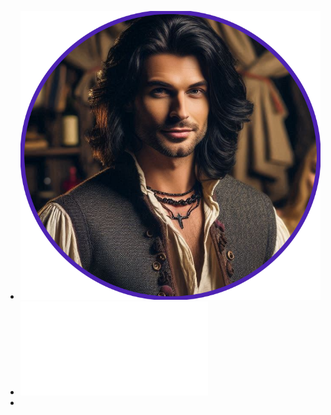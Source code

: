 - ![Tom Dondir_token.png](../assets/Tom_Dondir_token_1728049664046_0.png)
- ![Tom Dondir (Yurii)_2.pdf](../assets/Tom_Dondir_(Yurii)_2_1728322215092_0.pdf)
-